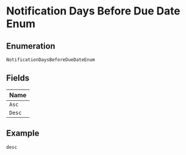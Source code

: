 
# Notification Days Before Due Date Enum

## Enumeration

`NotificationDaysBeforeDueDateEnum`

## Fields

| Name |
|  --- |
| `Asc` |
| `Desc` |

## Example

```
desc
```

